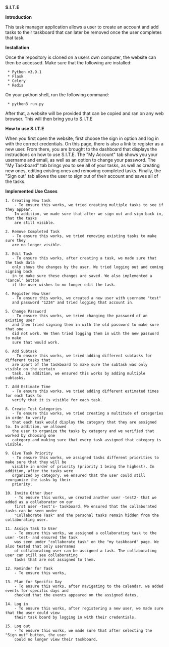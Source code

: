 **S.I.T.E**

**Introduction**

This task manager application allows a user to create an account and add tasks to their taskboard that can later be removed once the user completes that task. 

**Installation**

Once the repository is cloned on a users own computer, the website can then be accessed. Make sure that the following are installed:

     * Python v3.9.1
     * Flask
     * Celery 
     * Redis 

On your python shell, run the following command:

     * python3 run.py

After that, a website will be provided that can be copied and ran on any web browser. This will then bring you to S.I.T.E

**How to use S.I.T.E**

When you first open the website, first choose the sign in option and log in with the correct credentials. On this page, there is also a link to register as a new user. From there, you are brought to the dashboard that displays the instructions on how to use S.I.T.E. The "My Account" tab shows you your username and email, as well as an option to change your password. The "My Taskboard" tab brings you to see all of your tasks, as well as creating new ones, editing existing ones and removing completed tasks. Finally, the "Sign out" tab allows the user to sign out of their account and saves all of the tasks.

**Implemented Use Cases**

    1. Creating New task
        - To ensure this works, we tried creating multiple tasks to see if they appear. 
        In addition, we made sure that after we sign out and sign back in, that the tasks 
        are still visible.
   
    2. Remove Completed Task
       - To ensure this works, we tried removing existing tasks to make sure they 
       are no longer visible. 
 
    3. Edit Task
       - To ensure this works, after creating a task, we made sure that the task data 
       only shows the changes by the user. We tried logging out and coming signing back 
       in to make sure these changes are saved. We also implemented a 'Cancel' button 
       if the user wishes to no longer edit the task.  
  
    4. Register New User
       - To ensure this works, we created a new user with username "test" 
       and password "1234" and tried logging that account in. 

    5. Change Password
       - To ensure this works, we tried changing the password of an existing user 
       and then tried signing them in with the old password to make sure that one 
       did not work. We then tried logging them in with the new password to make 
       sure that would work.  
       
    6. Add Subtask
       - To ensure this works, we tried adding different subtasks for different tasks that
       are apart of the taskboard to make sure the subtask was only visible on the certain
       task. In addition, we ensured this works by adding multiple subtasks. 
       
    7. Add Estimate Time
       - To ensure this works, we tried adding different estimated times for each task to 
       verify that it is visible for each task.
       
    8. Create Test Categories
       - To ensure this works, we tried creating a multitude of categories in order to verify
       that each task would display the category that they are assigned to. In addition, we allowed 
       the user to organize the tasks by category and we verified that worked by choosing one
       category and making sure that every task assigned that category is visible.
       
    9. Give Task Priority
       - To ensure this works, we assigned tasks different priorities to make sure that they will be 
       visible in order of priority (priority 1 being the highest). In addition, after the tasks were 
       organized by category, we ensured that the user could still reorganize the tasks by their
       priority. 
       
    10. Invite Other User
        - To ensure this works, we created another user -test2- that we added as a collaborator on our 
        first user -test's- taskboard. We ensured that the collaborated tasks can be seen under 
        "Collaborate Task" and the personal tasks remain hidden from the collaborating user. 
        
    11. Assign Task to User
        - To ensure this works, we assigned a collaborating task to the user -test- and ensured the task 
        was seen under "collaborate task" on the "my taskboard" page. We also tested that only usernames 
        of collaborating user can be assigned a task. The collaborating user can still see collaborating 
        tasks that are not assigned to them.
        
    12. Reminder for Task
        - To ensure this works, 
        
    13. Plan for Specific Day
        - To ensure this works, after navigating to the calendar, we added events for specific days and 
        checked that the events appeared on the assigned dates.
        
    14. Log in
        - To ensure this works, after registering a new user, we made sure that the user could view
        their task board by logging in with their credentials. 
        
    15. Log out 
        - To ensure this works, we made sure that after selecting the "Sign out" button, the user
        could no longer view their taskboard. 
